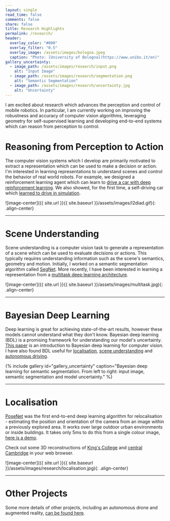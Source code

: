 ```yaml
---
layout: single
read_time: false
comments: false
share: false
title: Research Highlights
permalink: /research/
header:
  overlay_color: "#000"
  overlay_filter: "0.5"
  overlay_image: /assets/images/bologna.jpeg
  caption: "Photo: [University of Bologna](https://www.unibo.it/en)"
gallery_uncertainty:
  - image_path: /assets/images/research/input.png
    alt: "Input Image"
  - image_path: /assets/images/research/segmentation.png
    alt: "Semantic Segmentation"
  - image_path: /assets/images/research/uncertainty.jpg
    alt: "Uncertainty"
---
```


I am excited about research which advances the perception and control of mobile robotics.
In particular, I am currently working on improving the robustness and accuracy of computer vision algorithms, leveraging geometry for self-supervised learning and developing end-to-end systems which can reason from perception to control.

# Reasoning from Perception to Action

The computer vision systems which I develop are primarily motivated to extract a representation which can be used to make a decision or action.
I'm interested in learning representations to understand scenes and control the behavior of real world robots.
For example, we designed a reinforcement learning agent which can learn to [drive a car with deep reinforcement learning](https://wayve.ai/blog/learning-to-drive-in-a-day-with-reinforcement-learning).
We also showed, for the first time, a self-driving car which [learned to drive in simulation](https://wayve.ai/blog/sim2real).

![image-center]({{ site.url }}{{ site.baseurl }}/assets/images/l2diad.gif){: .align-center}

---

# Scene Understanding

Scene understanding is a computer vision task to generate a representation of a scene which can be used to evaluate decisions or actions.
This typically requires understanding information such as the scene's semantics, geometry and motion.
Initially, I worked on a semantic segmentation algorithm called [SegNet](http://mi.eng.cam.ac.uk/projects/segnet/).
More recently, I have been interested in learning a representation from a [multitask deep learning architecture](https://arxiv.org/pdf/1705.07115.pdf).

![image-center]({{ site.url }}{{ site.baseurl }}/assets/images/multitask.jpg){: .align-center}

---

# Bayesian Deep Learning

Deep learning is great for achieving state-of-the-art results, however these models cannot understand what they don't know.
Bayesian deep learning (BDL) is a promising framework for understanding our model's uncertainty.
[This paper](https://arxiv.org/pdf/1703.04977.pdf) is an introduction to Bayesian deep learning for computer vision. 
I have also found BDL useful for [localisation](http://arxiv.org/abs/1509.05909), [scene understanding](http://arxiv.org/abs/1511.02680) and [autonomous driving](https://www.ijcai.org/proceedings/2017/0661.pdf).

{% include gallery id="gallery_uncertainty" caption="Bayesian deep learning for semantic segmentation. From left to right: input image, semantic segmentation and model uncertainty." %}

---

# Localisation

[PoseNet](http://www.cv-foundation.org/openaccess/content_iccv_2015/papers/Kendall_PoseNet_A_Convolutional_ICCV_2015_paper.pdf) was the first end-to-end deep learning algorithm for relocalisation - 
estimating the position and orientation of the camera from an image within a previously explored area. 
It works over large outdoor urban environments or inside buildings. 
It takes only 5ms to do this from a single colour image, [here is a demo](http://mi.eng.cam.ac.uk/projects/relocalisation/).

Check out some 3D reconstructions of [King's College](http://mi.eng.cam.ac.uk/~agk34/map.html) and [central Cambridge](http://mi.eng.cam.ac.uk/~agk34/viewer.html) in your web browser.

![image-center]({{ site.url }}{{ site.baseurl }}/assets/images/research/localisation.jpg){: .align-center}

---

# Other Projects

Some more details of other projects, including an autonomous drone and augmented reality, [can be found here](/other_projects/).
